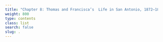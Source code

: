 ```yaml
---
title: "Chapter 8: Thomas and Francisca’s  Life in San Antonio, 1872–1894"
weight: 800
type: contents
class: list
search: false
slug: .
---
```

